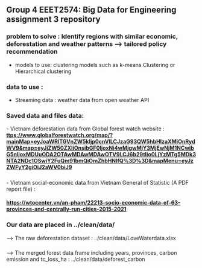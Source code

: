 ## Group 4 EEET2574: Big Data for Engineering assignment 3 repository
### problem to solve : Identify regions with similar economic, deforestation and weather patterns --> tailored policy recommendation
- models to use: clustering models such as k-means Clustering or Hierarchical clustering 
### data to use : 
- Streaming data : weather data from open weather API
### Saved data and files data:
<text>- Vietnam deforestation data from Global forest watch website : </text>
<b> <ttps://www.globalforestwatch.org/map/?mainMap=eyJoaWRlTGVnZW5kIjp0cnVlLCJzaG93QW5hbHlzaXMiOnRydWV9&map=eyJjZW50ZXIiOnsibGF0IjoxNi4wMjgwMjY3MjEwNjM1NCwibG5nIjoxMDUuODA2OTAwMDAwMDAwOTV9LCJ6b29tIjo0LjYzMTg5MDk3NTA2NDc1OSwiY2FuQm91bmQiOmZhbHNlfQ%3D%3D&mapMenu=eyJzZWFyY2giOiJ2aWV0biJ9> </b>
##### 
<text> - Vietnam social-economic data from Vietnam General of Statistic (A PDF report file) : </text>
#### <b> https://wtocenter.vn/an-pham/22213-socio-economic-data-of-63-provinces-and-centrally-run-cities-2015-2021 </b>
### Our data are placed in ../clean/data/
--> The raw deforestation dataset : ../clean/data/LoveWaterdata.xlsx
### 
--> The merged forest data frame including years, provinces, carbon emission and tc_loss_ha : ../clean/data/deforest_carbon